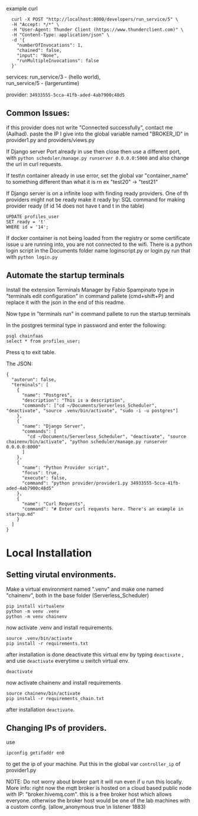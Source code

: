 example curl
```
  curl -X POST "http://localhost:8000/developers/run_service/5" \
  -H "Accept: */*" \
  -H "User-Agent: Thunder Client (https://www.thunderclient.com)" \
  -H "Content-Type: application/json" \
  -d '{
    "numberOfInvocations": 1,
	"chained": false,
	"input": "None",
	"runMultipleInvocations": false
  }'

```
services:
run_service/3 - (hello world),  
run_service/5 - (largeruntime)

provider: ```34933555-5cca-41fb-aded-4ab7900c48d5```

## Common Issues:
if this provider does not write "Connected successfully", contact me (Aalhad). 
paste the IP I give into the global variable named "BROKER_ID" in provider1.py and providers/views.py

If Django server Port already in use then close then use a different port, with
```python scheduler/manage.py runserver 0.0.0.0:5000```
and also change the url in curl requests.

If test\n container already in use error, set the global var "container_name" to something different than what it is rn ex "test20" -> "test21"

If Django server is on a infinite loop with finding ready providers. One of th providers might not be ready make it ready by:
SQL command for making provider ready (if id 14 does not have t and t in the table)
```
UPDATE profiles_user
SET ready = 't'
WHERE id = '14';
```

If docker container is not being loaded from the registry or some certificate issue u are running into, you are not connected to the wifi.
There is a python login script in the Documents folder name loginscript.py or login.py run that with ```python login.py```


## Automate the startup terminals
Install the extension Terminals Manager by Fabio Spampinato
type in "terminals edit configuration" in command pallete (cmd+shift+P)
and replace it with the json in the end of this readme. 

Now type in "terminals run" in command pallete to run the startup terminals

In the postgres terminal type in password and enter the following:
```
psql chainfaas
select * from profiles_user;

```
Press q to exit table.

The JSON:
```
{
  "autorun": false,
  "terminals": [
    {
      "name": "Postgres",
      "description": "This is a description",
      "commands": ["cd ~/Documents/Serverless_Scheduler", "deactivate", "source .venv/bin/activate", "sudo -i -u postgres"]
    },
    {
      "name": "Django Server",
      "commands": [
        "cd ~/Documents/Serverless_Scheduler", "deactivate", "source chainenv/bin/activate", "python scheduler/manage.py runserver 0.0.0.0:8000"
      ]
    },
    {
      "name": "Python Provider script",
      "focus": true,
      "execute": false,
      "command": "python provider/provider1.py 34933555-5cca-41fb-aded-4ab7900c48d5"
    },
    {
      "name": "Curl Requests",
      "command": "# Enter curl requests here. There's an example in startup.md"
    }
  ]
}
```

# Local Installation

## Setting virutal environments.

Make a virtual environment named ".venv" and make one named "chainenv", both in the base folder (Serverless_Scheduler)
```
pip install virtualenv
python -m venv .venv
python -m venv chainenv
```

now activate .venv and install requirements.
```
source .venv/bin/activate
pip install -r requirements.txt
```

after installation is done deactivate this virtual env by typing `deactivate` , and use `deactivate` everytime u switch virtual env.
```
deactivate
```
now activate chainenv and install requirements
```
source chainenv/bin/activate
pip install -r requirements_chain.txt
```
after installation `deactivate`.

## Changing IPs of  providers.

use 
```
ipconfig getifaddr en0
```
to get the ip of your machine.
Put this in the global var `controller_ip` of provider1.py

NOTE: Do not worry about broker part it will run even if u run this locally.
More info: right now the mqtt broker is hosted on a cloud based public node with IP: "broker.hivemq.com".
this is a free broker host which allows everyone. otherwise the broker host would be one of the lab machines with a custom config. (allow_anonymous true \n listener 1883)

